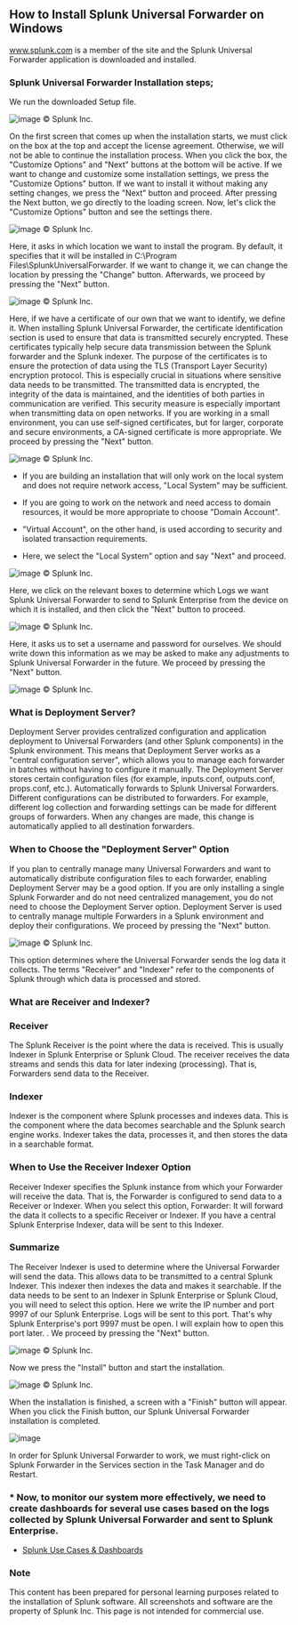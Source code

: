 ## How to Install Splunk Universal Forwarder on Windows

www.splunk.com is a member of the site and the Splunk Universal Forwarder application is downloaded and installed.
### Splunk Universal Forwarder Installation steps;
We run the downloaded Setup file.

![image](https://github.com/user-attachments/assets/0a7afcbb-5740-406e-90f5-5c76b560cc42) © Splunk Inc.

On the first screen that comes up when the installation starts,  we must click on the box at the top and accept the license agreement. Otherwise, we will not be able to continue the installation process. When you click the box, the "Customize Options" and "Next" buttons at the bottom will be active. If we want to change and customize some installation settings, we press the "Customize Options" button. If we want to install it without making any setting changes, we press the "Next" button and proceed. After pressing the Next button, we go directly to the loading screen. Now, let's click the "Customize Options" button and see the settings there.

![image](https://github.com/user-attachments/assets/4f086da4-c6a7-45a7-82e9-b07ebaa3c89a) © Splunk Inc.

Here, it asks in which location we want to install the program. By default, it specifies that it will be installed in C:\Program Files\SplunkUniversalForwarder\. If we want to change it, we can change the location by pressing the "Change" button. Afterwards, we proceed by pressing the "Next" button.

![image](https://github.com/user-attachments/assets/60863c81-c7eb-454c-ae6f-0fd7bc5ce020) © Splunk Inc.

Here, if we have a certificate of our own that we want to identify, we define it. When installing Splunk Universal Forwarder, the certificate identification section is used to ensure that data is transmitted securely encrypted. These certificates typically help secure data transmission between the Splunk forwarder and the Splunk indexer. The purpose of the certificates is to ensure the protection of data using the TLS (Transport Layer Security) encryption protocol. This is especially crucial in situations where sensitive data needs to be transmitted. The transmitted data is encrypted, the integrity of the data is maintained, and the identities of both parties in communication are verified. This security measure is especially important when transmitting data on open networks. If you are working in a small environment, you can use self-signed certificates, but for larger, corporate and secure environments, a CA-signed certificate is more appropriate. We proceed by pressing the "Next" button.

![image](https://github.com/user-attachments/assets/58675633-74d1-4551-a1ba-31c076470062) © Splunk Inc.

- If you are building an installation that will only work on the local system and does not require network access, "Local System" may be sufficient.

- If you are going to work on the network and need access to domain resources, it would be more appropriate to choose "Domain Account".

- "Virtual Account", on the other hand, is used according to security and isolated transaction requirements.

- Here, we select the "Local System" option and say "Next" and proceed.

![image](https://github.com/user-attachments/assets/59a9e198-96c5-4221-aded-e1d7368e9f66) © Splunk Inc.

Here, we click on the relevant boxes to determine which Logs we want  Splunk Universal Forwarder to send to Splunk Enterprise from the device on which it is installed, and then click the "Next" button to proceed.

![image](https://github.com/user-attachments/assets/776d07c0-2181-407d-94ab-0c02eec704b9) © Splunk Inc.

Here, it asks us  to set a username and password for ourselves. We should write down this information as we may be asked to make any adjustments to Splunk Universal Forwarder in the future. We proceed by pressing the "Next" button.

![image](https://github.com/user-attachments/assets/cc0f6434-7673-4fb0-a5b2-0baf2d27327e) © Splunk Inc.

### What is Deployment Server?
Deployment Server provides centralized configuration and application deployment to Universal Forwarders (and other Splunk components) in the Splunk environment. This means that Deployment Server works as a "central configuration server", which allows you to manage each forwarder in batches without having to configure it manually. The Deployment Server stores certain configuration files (for example, inputs.conf, outputs.conf, props.conf, etc.). Automatically forwards to Splunk Universal Forwarders. Different configurations can be distributed to forwarders. For example, different log collection and forwarding settings can be made for different groups of forwarders. When any changes are made, this change is automatically applied to all destination forwarders.
### When to Choose the "Deployment Server" Option
If you plan to centrally manage many Universal Forwarders and want to automatically distribute configuration files to each forwarder, enabling Deployment Server may be a good option. If you are only installing a single Splunk Forwarder and do not need centralized management, you do not need to choose the Deployment Server option. Deployment Server is used to centrally manage multiple Forwarders in a Splunk environment and deploy their configurations. We proceed by pressing the "Next" button.

![image](https://github.com/user-attachments/assets/dfeb0f8f-ca77-49e5-8f03-3d82457d2562) © Splunk Inc.

This option determines where the Universal Forwarder sends the log data it collects. The terms "Receiver" and "Indexer" refer to the components of Splunk through which data is processed and stored.
### What are Receiver and Indexer?

### Receiver
The Splunk Receiver is the point where the data is received. This is usually Indexer in Splunk Enterprise or Splunk Cloud. The receiver receives the data streams and sends this data for later indexing (processing). That is, Forwarders send data to the Receiver.

### Indexer
Indexer is the component where Splunk processes and indexes data. This is the component where the data becomes searchable and the Splunk search engine works. Indexer takes the data, processes it, and then stores the data in a searchable format.

### When to Use the Receiver Indexer Option
Receiver Indexer specifies the Splunk instance from which your Forwarder will receive the data. That is, the Forwarder is configured to send data to a Receiver or Indexer.
When you select this option, Forwarder: It will forward the data it collects to a specific Receiver or Indexer. If you have a central Splunk Enterprise Indexer, data will be sent to this Indexer.

### Summarize
The Receiver Indexer is used to determine where the Universal Forwarder will send the data. This allows data to be transmitted to a central Splunk Indexer. This indexer then indexes the data and makes it searchable. If the data needs to be sent to an Indexer in Splunk Enterprise or Splunk Cloud, you will need to select this option. Here we write the IP number and port 9997 of our Splunk Enterprise. Logs will be sent to this port. That's why Splunk Enterprise's port 9997 must be open. I will explain how to open this port later. . We proceed by pressing the "Next" button.

![image](https://github.com/user-attachments/assets/d66d15f1-1f75-41c0-8b08-cc0a7554715f) © Splunk Inc.

Now we press the "Install" button and start the installation. 

![image](https://github.com/user-attachments/assets/05f8ad44-d2d1-448e-b18f-db82ea6c0ff0) © Splunk Inc.

When  the installation is finished, a screen with a "Finish" button will appear. When you click the Finish button, our Splunk Universal Forwarder installation is completed.

![image](https://github.com/user-attachments/assets/7ddc6de7-3ed8-4e76-b637-fe663b2492b5)

In order for Splunk Universal Forwarder to work, we must right-click on Splunk Forwarder in the Services section in the Task Manager and do Restart.

### * Now, to monitor our system more effectively, we need to create dashboards for several use cases based on the logs collected by Splunk Universal Forwarder and sent to Splunk Enterprise.

- [Splunk Use Cases & Dashboards](https://github.com/ademataydir/splunk-use-cases)

### Note
This content has been prepared for personal learning purposes related to the installation of Splunk software. All screenshots and software are the property of Splunk Inc. This page is not intended for commercial use.
